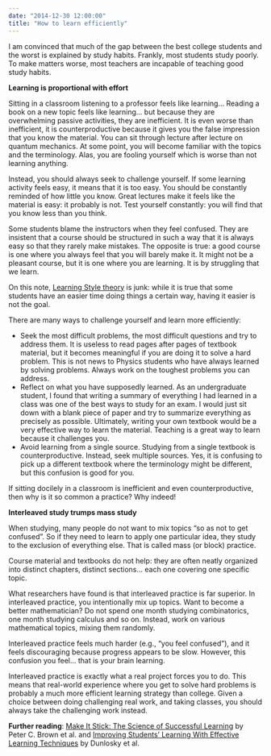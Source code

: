 ```yaml
---
date: "2014-12-30 12:00:00"
title: "How to learn efficiently"
---
```




I am convinced that much of the gap between the best college students and the worst is explained by study habits. Frankly, most students study poorly. To make matters worse, most teachers are incapable of teaching good study habits.

__Learning is proportional with effort__

Sitting in a classroom listening to a professor feels like learning&hellip; Reading a book on a new topic feels like learning&hellip; but because they are overwhelming passive activities, they are inefficient. It is even worse than inefficient, it is counterproductive because it gives you the false impression that you know the material. You can sit through lecture after lecture on quantum mechanics. At some point, you will become familiar with the topics and the terminology. Alas, you are fooling yourself which is worse than not learning anything. 

Instead, you should always seek to challenge yourself. If some learning activity feels easy, it means that it is too easy. You should be constantly reminded of how little you know. Great lectures make it feels like the material is easy: it probably is not. Test yourself constantly: you will find that you know less than you think.

Some students blame the instructors when they feel confused. They are insistent that a course should be structured in such a way that it is always easy so that they rarely make mistakes. The opposite is true: a good course is one where you always feel that you will barely make it. It might not be a pleasant course, but it is one where you are learning. It is by struggling that we learn.

On this note, [Learning Style theory](https://en.wikipedia.org/wiki/Learning_styles) is junk: while it is true that some students have an easier time doing things a certain way, having it easier is not the goal.

There are many ways to challenge yourself and learn more efficiently:

- Seek the most difficult problems, the most difficult questions and try to address them. It is useless to read pages after pages of textbook material, but it becomes meaningful if you are doing it to solve a hard problem. This is not news to Physics students who have always learned by solving problems. Always work on the toughest problems you can address.
- Reflect on what you have supposedly learned. As an undergraduate student, I found that writing a summary of everything I had learned in a class was one of the best ways to study for an exam. I would just sit down with a blank piece of paper and try to summarize everything as precisely as possible. Ultimately, writing your own textbook would be a very effective way to learn the material. Teaching is a great way to learn because it challenges you.
- Avoid learning from a single source. Studying from a single textbook is counterproductive. Instead, seek multiple sources. Yes, it is confusing to pick up a different textbook where the terminology might be different, but this confusion is good for you.


If sitting docilely in a classroom is inefficient and even counterproductive, then why is it so common a practice? Why indeed!

__Interleaved study trumps mass study__

When studying, many people do not want to mix topics &ldquo;so as not to get confused&rdquo;. So if they need to learn to apply one particular idea, they study to the exclusion of everything else. That is called mass (or block) practice.

Course material and textbooks do not help: they are often neatly organized into distinct chapters, distinct sections&hellip; each one covering one specific topic.

What researchers have found is that interleaved practice is far superior. In interleaved practice, you intentionally mix up topics. Want to become a better mathematician? Do not spend one month studying combinatorics, one month studying calculus and so on. Instead, work on various mathematical topics, mixing them randomly.

Interleaved practice feels much harder (e.g., &ldquo;you feel confused&rdquo;), and it feels discouraging because progress appears to be slow. However, this confusion you feel&hellip; that is your brain learning.

Interleaved practice is exactly what a real project forces you to do. This means that real-world experience where you get to solve hard problems is probably a much more efficient learning strategy than college. Given a choice between doing challenging real work, and taking classes, you should always take the challenging work instead.

__Further reading__: <a href="https://www.amazon.ca/Make-It-Stick-Successful-Learning/dp/0674729013?tag=danilemisblog-20" rel="nofollow">Make It Stick: The Science of Successful Learning</a> by Peter C. Brown et al. and [Improving Students&rsquo; Learning With Effective Learning Techniques](http://www.psychologicalscience.org/index.php/publications/journals/pspi/learning-techniques.html) by Dunlosky et al.

